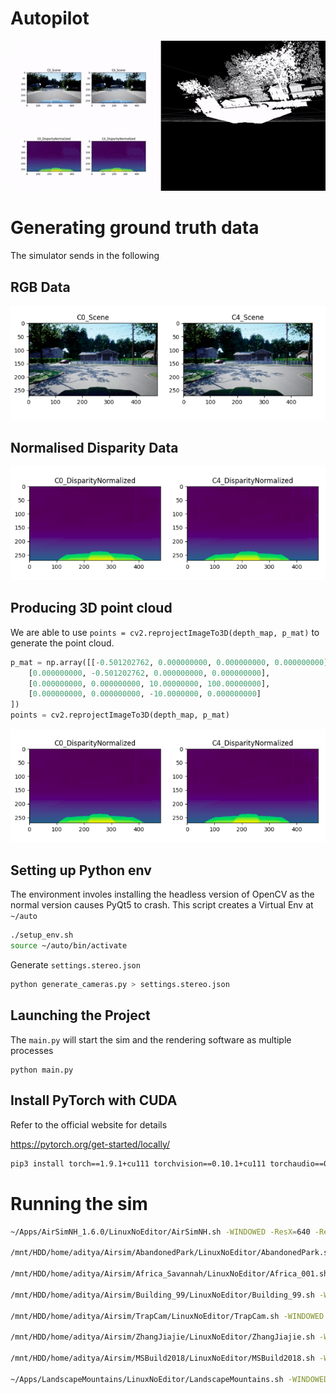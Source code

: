 # Autopilot

<img src="gifs/3d.gif">

# Generating ground truth data

The simulator sends in the following

## RGB Data
<img src="imgs/rgb.png">

## Normalised Disparity Data
<img src="imgs/disp.png">

## Producing 3D point cloud
We are able to use `points = cv2.reprojectImageTo3D(depth_map, p_mat)` to generate the point cloud.
```python
p_mat = np.array([[-0.501202762, 0.000000000, 0.000000000, 0.000000000],
	[0.000000000, -0.501202762, 0.000000000, 0.000000000],
	[0.000000000, 0.000000000, 10.00000000, 100.00000000],
	[0.000000000, 0.000000000, -10.0000000, 0.000000000]
]) 
points = cv2.reprojectImageTo3D(depth_map, p_mat)
```
<img src="imgs/disp.png">


## Setting up Python env

The environment involes installing the headless version of OpenCV as the normal version causes PyQt5 to crash. This script creates a Virtual Env at `~/auto`
```bash
./setup_env.sh
source ~/auto/bin/activate
```

Generate `settings.stereo.json`
```bash
python generate_cameras.py > settings.stereo.json
```

## Launching the Project

The `main.py` will start the sim and the rendering software as multiple processes

```
python main.py
```

## Install PyTorch with CUDA

Refer to the official website for details

https://pytorch.org/get-started/locally/

```bash
pip3 install torch==1.9.1+cu111 torchvision==0.10.1+cu111 torchaudio==0.9.1 -f https://download.pytorch.org/whl/torch_stable.html
```

# Running the sim
```bash
~/Apps/AirSimNH_1.6.0/LinuxNoEditor/AirSimNH.sh -WINDOWED -ResX=640 -ResY=480 --settings /home/aditya/Autopilot/settings.stereo.json

/mnt/HDD/home/aditya/Airsim/AbandonedPark/LinuxNoEditor/AbandonedPark.sh -WINDOWED -ResX=640 -ResY=480 --settings /home/aditya/Autopilot/settings.stereo.json

/mnt/HDD/home/aditya/Airsim/Africa_Savannah/LinuxNoEditor/Africa_001.sh -WINDOWED -ResX=640 -ResY=480 --settings /home/aditya/Autopilot/settings.stereo.json

/mnt/HDD/home/aditya/Airsim/Building_99/LinuxNoEditor/Building_99.sh -WINDOWED -ResX=640 -ResY=480 --settings /home/aditya/Autopilot/settings.stereo.json

/mnt/HDD/home/aditya/Airsim/TrapCam/LinuxNoEditor/TrapCam.sh -WINDOWED -ResX=640 -ResY=480 --settings /home/aditya/Autopilot/settings.stereo.json

/mnt/HDD/home/aditya/Airsim/ZhangJiajie/LinuxNoEditor/ZhangJiajie.sh -WINDOWED -ResX=640 -ResY=480 --settings /home/aditya/Autopilot/settings.stereo.json

/mnt/HDD/home/aditya/Airsim/MSBuild2018/LinuxNoEditor/MSBuild2018.sh -WINDOWED -ResX=640 -ResY=480 --settings /home/aditya/Autopilot/settings.stereo.json

~/Apps/LandscapeMountains/LinuxNoEditor/LandscapeMountains.sh -WINDOWED -ResX=640 -ResY=480 --settings /home/aditya/Autopilot/settings.stereo.json
```